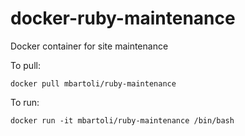 # docker-ruby-maintenance
Docker container for site maintenance

To pull:
```
docker pull mbartoli/ruby-maintenance
```

To run: 
```
docker run -it mbartoli/ruby-maintenance /bin/bash
```
